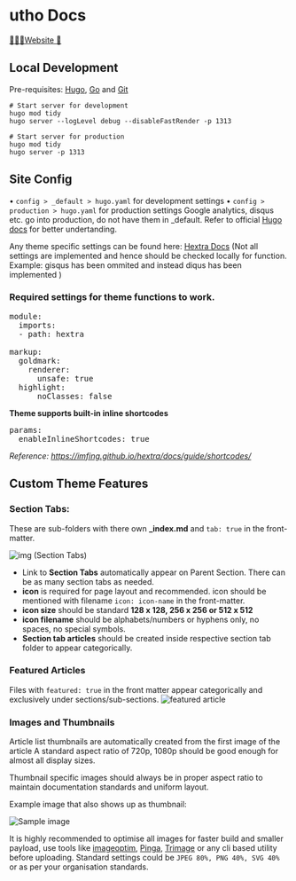 # utho Docs
[🧑🏻‍💻Website 🔗](https://utho.com/docs/)

## Local Development

Pre-requisites: [Hugo](https://gohugo.io/getting-started/installing/), [Go](https://golang.org/doc/install) and [Git](https://git-scm.com)

```shell
# Start server for development
hugo mod tidy
hugo server --logLevel debug --disableFastRender -p 1313

# Start server for production
hugo mod tidy
hugo server -p 1313
```

## Site Config

•  `config > _default > hugo.yaml` for development settings
•  `config > production > hugo.yaml` for production settings
Google analytics, disqus etc. go into production, do not have them in _default.
Refer to official [Hugo docs](https://gohugo.io/documentation/) for better undertanding.

Any theme specific settings can be found here: [Hextra Docs](https://imfing.github.io/hextra/docs/)
(Not all settings are implemented and hence should be checked locally for function. Example: gisqus has been ommited and instead diqus has been implemented )

### Required settings for theme functions to work.
<pre>
module:
  imports:
  - path: hextra

markup:
&emsp; goldmark:
&emsp;&emsp;  renderer:
&emsp; &emsp; &emsp; unsafe: true
&emsp; highlight:
&emsp; &emsp; &emsp; noClasses: false
</pre>

**Theme supports built-in inline shortcodes**
<pre>
params:
  enableInlineShortcodes: true
</pre>
*Reference: https://imfing.github.io/hextra/docs/guide/shortcodes/*

## Custom Theme Features

### Section Tabs:
These are sub-folders with there own **_index.md** and `tab: true` in the front-matter.

![img (Section Tabs)](https://utho.com/docs/images/section-tabs.png)

- Link to **Section Tabs** automatically appear on Parent Section. There can be as many section tabs as needed.
- **icon** is required for page layout and recommended. icon should be mentioned with filename `icon: icon-name` in the front-matter.
- **icon size** should be standard **128 x 128, 256 x 256 or 512 x 512**
- **icon filename** should be alphabets/numbers or hyphens only, no spaces, no special symbols.
- **Section tab articles** should be created inside respective section tab folder to appear categorically.

### Featured Articles
Files with `featured: true` in the front matter appear categorically and exclusively under sections/sub-sections.
![featured article](https://utho.com/docs/images/featured-articles.png)

### Images and Thumbnails
Article list thumbnails are automatically created from the first image of the article A standard aspect ratio of 720p, 1080p should be good enough for almost all display sizes.

Thumbnail specific images should always be in proper aspect ratio to maintain documentation standards and uniform layout.

Example image that also shows up as thumbnail:

![Sample image](https://utho.com/docs/images/sample-image.jpg)

It is highly recommended to optimise all images for faster build and smaller payload, use tools like [imageoptim](https://imageoptim.com/mac), [Pinga](https://css-ig.net/pinga), [Trimage](https://trimage.org) or any cli based utility  before uploading.
Standard settings could be `JPEG 80%, PNG 40%, SVG 40%` or as per your organisation standards.